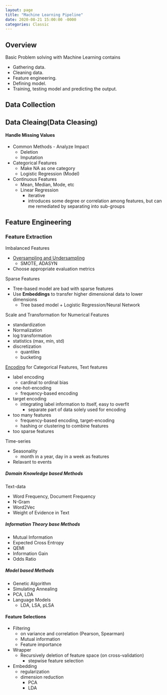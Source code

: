 ```yaml
---
layout: page
title: "Machine Learning Pipeline"
date: 2020-08-21 15:00:00 -0000
categories: Classic
--- 
```


## Overview

Basic Problem solving with Machine Learning contains

- Gathering data.
- Cleaning data.
- Feature engineering.
- Defining model.
- Training, testing model and predicting the output.

## Data Collection



## Data Cleaing(Data Cleasing)

#### Handle Missing Values

- Common Methods - Analyze Impact
  - Deletion
  - Imputation
- Categorical Features
  - Make NA as one category
  - Logistic Regression \(Model\)
- Continuous Features
  - Mean, Median, Mode, etc
  - Linear Regression
    - iterative
    - introduces some degree or correlation among features, but can me remediated by separating into sub-groups

## Feature Engineering

### Feature Extraction

Imbalanced Features

- [Oversampling and Undersampling](https://en.wikipedia.org/wiki/Oversampling_and_undersampling_in_data_analysis)
  - SMOTE, ADASYN
- Choose appropriate evaluation metrics
  
Sparse Features

- Tree-based model are bad with sparse features
- Use **Embeddings** to transfer higher dimensional data to lower dimensions
  - Tree based model + Logistic Regression/Neural Network

Scale and Transformation for Numerical Features

- standardization
- Normalization
- log transformation
- statistics (max, min, std)
- discretization
  - quantiles
  - bucketing

[Encoding](https://en.wikipedia.org/wiki/Character_encoding) for Categorical Features, Text features

- label encoding
  - cardinal to ordinal bias
- one-hot-encoding
  - frequency-based encoding
- target encoding
  - integrating label information to itself, easy to overfit
    - separate part of data solely used for encoding 
- too many features
  - frequency-based encoding, target-encoding
  - hashing or clustering to combine features
- too sparse features

Time-series

- Seasonality
  - month in a year, day in a week as features
- Relavant to events

##### Domain Knowledge based Methods

Text-data

- Word Frequency, Document Frequency
- N-Gram
- Word2Vec
- Weight of Evidence in Text

##### Information Theory base Methods

- Mutual Information
- Expected Cross Entropy
- QEMI
- Information Gain
- Odds Ratio

##### Model based Methods

- Genetic Algorithm
- Simulating Annealing
- PCA, LDA
- Language Models
  - LDA, LSA, pLSA

#### Feature Selections

- Filtering
  - on variance and correlation (Pearson, Spearman)
  - Mutual information
  - Feature importance
- Wrapper
  - Recursively deletion of feature space (on cross-validation)
    - stepwise feature selection
- Embedding
  - regularization
  - dimension reduction
    - PCA
    - LDA
